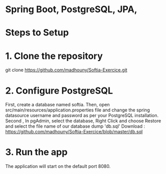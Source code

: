 # Spring Boot, PostgreSQL, JPA, 
# Steps to Setup
# 1. Clone the repository

git clone https://github.com/madhouny/Softia-Exercice.git

# 2. Configure PostgreSQL
First, create a database named softia. Then, open src/main/resources/application.properties file and change the spring datasource username and password as per your PostgreSQL installation.
Second , In pgAdmin, select the database, Right Click and choose Restore and select the file name of our database dump 'db.sql' 
Download : https://github.com/madhouny/Softia-Exercice/blob/master/db.sql

# 3. Run the app
The application will start on the default port 8080.

